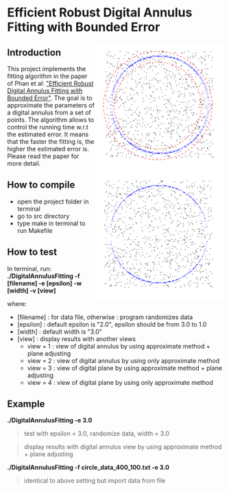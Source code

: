 # Efficient Robust Digital Annulus Fitting with Bounded Error

<img src="result/1000OutliersFitting.png" width="300" height="300" align="right" />

<img src="result/1000Outliers.png" width="300" height="300" align="right" />


## Introduction

This project implements the fitting algorithm in the paper of Phan et al: 
["Efficient Robust Digital Annulus Fitting with Bounded Error"](http://link.springer.com/chapter/10.1007%2F978-3-642-37067-0_22).
The goal is to approximate the parameters of a digital annulus from a set of points. The algorithm allows to control the running time w.r.t the estimated error. 
It means that the faster the fitting is, the higher the estimated error is.
Please read the paper for more detail.
 
## How to compile

- open the project folder in terminal
- go to src directory
- type make in terminal to run Makefile

## How to test

In terminal, run: **./DigitalAnnulusFitting -f [filename] -e [epsilon] -w [width] -v [view]**

where:

- [filename] : for data file, otherwise : program randomizes data
- [epsilon] : default epsilon is "2.0", epsilon should be from 3.0 to 1.0
- [width] : default width is "3.0"
- [view] : display results with another views
    - view = 1 : view of digital annulus by using approximate method + plane adjusting
    - view = 2 : view of digital annulus by using only approximate method
    - view = 3 : view of digital plane by using approximate method + plane adjusting
    - view = 4 : view of digital plane by using only approximate method

## Example

**./DigitalAnnulusFitting -e 3.0**

> test with epsilon = 3.0, randomize data, width = 3.0

> display results with digital annulus view by using approximate method + plane adjusting

**./DigitalAnnulusFitting -f circle_data_400_100.txt -e 3.0**

> identical to above setting but import data from file



